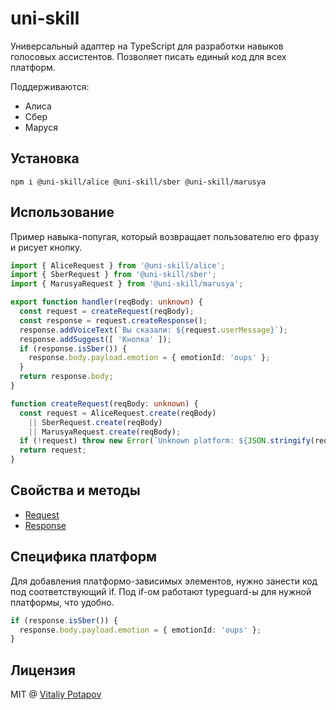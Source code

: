 # uni-skill
Универсальный адаптер на TypeScript для разработки навыков голосовых ассистентов.
Позволяет писать единый код для всех платформ.

Поддерживаются:
* Алиса
* Сбер
* Маруся

## Установка
```
npm i @uni-skill/alice @uni-skill/sber @uni-skill/marusya
```

## Использование
Пример навыка-попугая, который возвращает пользователю его фразу и рисует кнопку.
```ts
import { AliceRequest } from '@uni-skill/alice';
import { SberRequest } from '@uni-skill/sber';
import { MarusyaRequest } from '@uni-skill/marusya';

export function handler(reqBody: unknown) {
  const request = createRequest(reqBody);
  const response = request.createResponse();
  response.addVoiceText(`Вы сказали: ${request.userMessage}`);
  response.addSuggest([ 'Кнопка' ]);
  if (response.isSber()) {
    response.body.payload.emotion = { emotionId: 'oups' };
  }
  return response.body;
}

function createRequest(reqBody: unknown) {
  const request = AliceRequest.create(reqBody)
    || SberRequest.create(reqBody)
    || MarusyaRequest.create(reqBody);
  if (!request) throw new Error(`Unknown platform: ${JSON.stringify(reqBody)}`);
  return request;
}
```

## Свойства и методы
* [Request](src/common/request.ts)
* [Response](src/common/response.ts)

## Специфика платформ
Для добавления платформо-зависимых элементов, нужно занести код под соответствующий if.
Под if-ом работают typeguard-ы для нужной платформы, что удобно.
```ts
if (response.isSber()) {
  response.body.payload.emotion = { emotionId: 'oups' };
}
```

## Лицензия
MIT @ [Vitaliy Potapov](https://github.com/vitalets)
